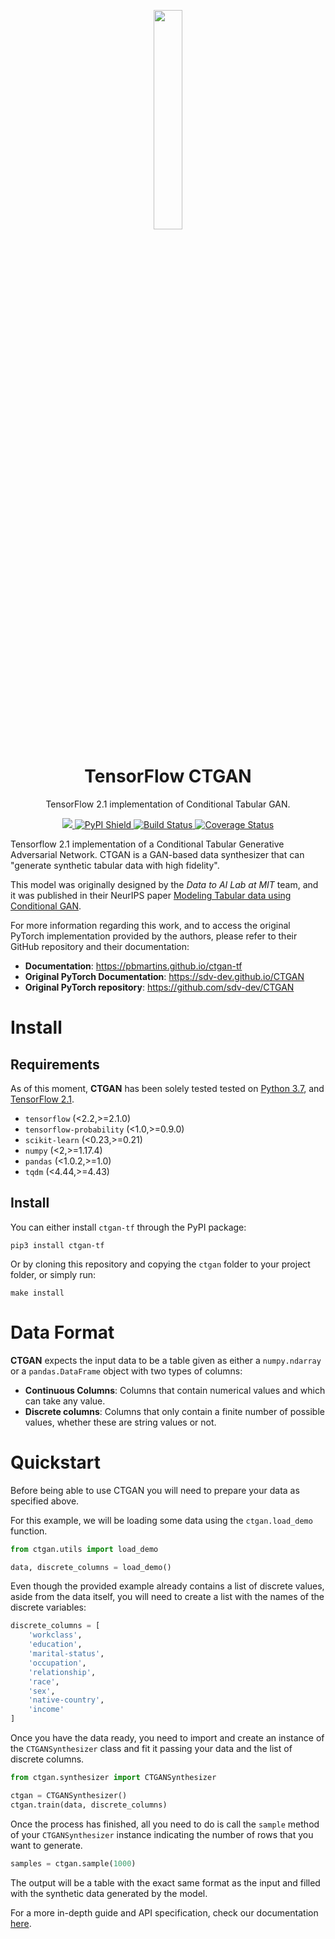 <p align="center">
    <img src="https://i.imgur.com/mbY9pvC.png" width="30%">
</p>
<h1 align="center">TensorFlow CTGAN</h1>
<p align="center">TensorFlow 2.1 implementation of Conditional Tabular GAN.</p>


<p align="center">
    <a href="./LICENSE.md">
        <img src="https://img.shields.io/badge/license-MIT-blue.svg">
    </a>
    <a href="https://pypi.python.org/pypi/ctgan-tf">
        <img alt="PyPI Shield" src="https://img.shields.io/pypi/v/ctgan-tf.svg">
    </a>
    <a href="https://travis-ci.com/pbmartins/ctgan-tf">
        <img alt="Build Status" src="https://travis-ci.com/pbmartins/ctgan-tf.svg?token=ES61mh8SK9WT5Hr1iCs7&branch=master">
    </a>
    <a href="https://codecov.io/gh/pbmartins/ctgan-tf">
        <img alt="Coverage Status" src="https://codecov.io/gh/pbmartins/ctgan-tf/branch/stable/graph/badge.svg?token=BXT0G35Y9Q">
    </a>
</p>

Tensorflow 2.1 implementation of a Conditional Tabular Generative Adversarial 
Network. CTGAN is a GAN-based data synthesizer that can "generate synthetic 
tabular data with high fidelity".

This model was originally designed by the *Data to AI Lab at MIT* team, 
and it was published in their NeurIPS paper 
[Modeling Tabular data using Conditional GAN](https://arxiv.org/abs/1907.00503).

For more information regarding this work, and to access the original PyTorch 
implementation provided by the authors, 
please refer to their GitHub repository and their documentation:

* **Documentation**: https://pbmartins.github.io/ctgan-tf
* **Original PyTorch Documentation**: https://sdv-dev.github.io/CTGAN
* **Original PyTorch repository**: https://github.com/sdv-dev/CTGAN

# Install

## Requirements

As of this moment, **CTGAN** has been solely tested tested on 
[Python 3.7](https://www.python.org/downloads/), 
and [TensorFlow 2.1](https://www.tensorflow.org/install).


* `tensorflow` (<2.2,>=2.1.0)
* `tensorflow-probability` (<1.0,>=0.9.0)
* `scikit-learn` (<0.23,>=0.21)
* `numpy` (<2,>=1.17.4)
* `pandas` (<1.0.2,>=1.0)
* `tqdm` (<4.44,>=4.43)

## Install

You can either install `ctgan-tf` through the PyPI package:

```shell script
pip3 install ctgan-tf
```

Or by cloning this repository and copying the `ctgan` folder to your 
project folder, or simply run:

```shell script
make install
```

# Data Format

**CTGAN** expects the input data to be a table given as either a `numpy.ndarray` 
or a `pandas.DataFrame` object with two types of columns:

* **Continuous Columns**: Columns that contain numerical values and which can 
  take any value.
* **Discrete columns**: Columns that only contain a finite number of possible 
  values, whether these are string values or not.

# Quickstart

Before being able to use CTGAN you will need to prepare your data as 
specified above.

For this example, we will be loading some data using the `ctgan.load_demo` 
function.

```python
from ctgan.utils import load_demo

data, discrete_columns = load_demo()
```

Even though the provided example already contains a list of discrete values, aside from the data itself, you will need to create a list with the names of 
the discrete variables:

```python
discrete_columns = [
    'workclass',
    'education',
    'marital-status',
    'occupation',
    'relationship',
    'race',
    'sex',
    'native-country',
    'income'
]
```

Once you have the data ready, you need to import and create an instance of the 
`CTGANSynthesizer` class and fit it passing your data and the list of 
discrete columns.

```python
from ctgan.synthesizer import CTGANSynthesizer

ctgan = CTGANSynthesizer()
ctgan.train(data, discrete_columns)
```

Once the process has finished, all you need to do is call the `sample` method
of your `CTGANSynthesizer` instance indicating the number of rows that you 
want to generate.

```python
samples = ctgan.sample(1000)
```

The output will be a table with the exact same format as the input and filled with the synthetic
data generated by the model.

For a more in-depth guide and API specification, check our documentation 
[here](https://pbmartins.github.io/ctgan-tf).
